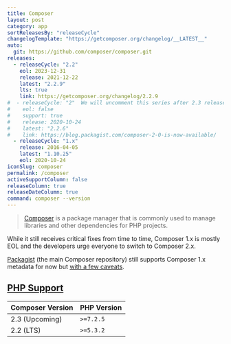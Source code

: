 ```yaml
---
title: Composer
layout: post
category: app
sortReleasesBy: "releaseCycle"
changelogTemplate: "https://getcomposer.org/changelog/__LATEST__"
auto:
  git: https://github.com/composer/composer.git
releases:
  - releaseCycle: "2.2"
    eol: 2023-12-31
    release: 2021-12-22
    latest: "2.2.9"
    lts: true
    link: https://getcomposer.org/changelog/2.2.9
#  - releaseCycle: "2"  We will uncomment this series after 2.3 released otherwise we get same version twice and confuse people
#    eol: false
#    support: true
#    release: 2020-10-24
#    latest: "2.2.6"
#    link: https://blog.packagist.com/composer-2-0-is-now-available/
  - releaseCycle: "1.x"
    release: 2016-04-05
    latest: "1.10.25"
    eol: 2020-10-24
iconSlug: composer
permalink: /composer
activeSupportColumn: false
releaseColumn: true
releaseDateColumn: true
command: composer --version
---
```

> [Composer](https://getcomposer.org/) is a package manager that is commonly used to manage libraries and other dependencies for PHP projects.

While it still receives critical fixes from time to time, Composer 1.x is mostly EOL and the developers urge everyone to switch to Composer 2.x.

[Packagist](https://packagist.org/) (the main Composer repository) still supports Composer 1.x metadata for now but [with a few caveats](https://blog.packagist.com/deprecating-composer-1-support/).

## [PHP Support](https://blog.packagist.com/composer-2-2/)

Composer Version|PHP Version
----------------|-----------
2.3 (Upcoming)  | `>=7.2.5`
2.2 (LTS)       | `>=5.3.2`
